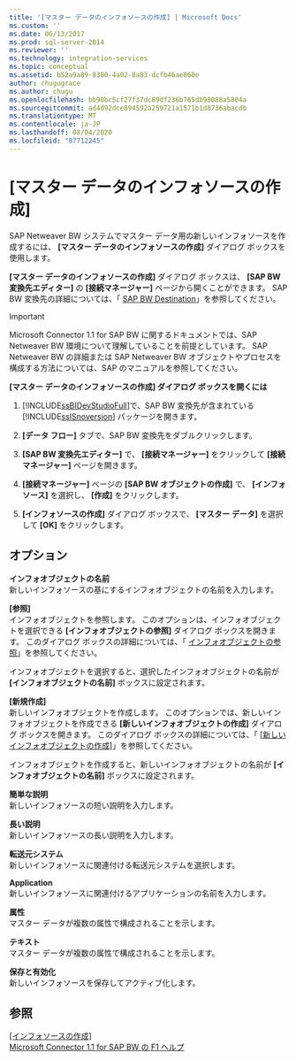 ```yaml
---
title: '[マスター データのインフォソースの作成] | Microsoft Docs'
ms.custom: ''
ms.date: 06/13/2017
ms.prod: sql-server-2014
ms.reviewer: ''
ms.technology: integration-services
ms.topic: conceptual
ms.assetid: b52a9a89-8380-4a02-8a83-dcfb46ae860e
author: chugugrace
ms.author: chugu
ms.openlocfilehash: bb90bc5cf27f37dc89df236b765db98088a5804a
ms.sourcegitcommit: ad4d92dce894592a259721a1571b1d8736abacdb
ms.translationtype: MT
ms.contentlocale: ja-JP
ms.lasthandoff: 08/04/2020
ms.locfileid: "87712245"
---
```

# <a name="create-infosource-for-master-data"></a>[マスター データのインフォソースの作成]
  SAP Netweaver BW システムでマスター データ用の新しいインフォソースを作成するには、 **[マスター データのインフォソースの作成]** ダイアログ ボックスを使用します。  
  
 **[マスター データのインフォソースの作成]** ダイアログ ボックスは、 **[SAP BW 変換先エディター]** の **[接続マネージャー]** ページから開くことができます。 SAP BW 変換先の詳細については、「 [SAP BW Destination](sap-bw-destination.md)」を参照してください。  
  
> [!IMPORTANT]  
>  Microsoft Connector 1.1 for SAP BW に関するドキュメントでは、SAP Netweaver BW 環境について理解していることを前提としています。 SAP Netweaver BW の詳細または SAP Netweaver BW オブジェクトやプロセスを構成する方法については、SAP のマニュアルを参照してください。  
  
 **[マスター データのインフォソースの作成] ダイアログ ボックスを開くには**  
  
1.  [!INCLUDE[ssBIDevStudioFull](../../includes/ssbidevstudiofull-md.md)]で、SAP BW 変換先が含まれている [!INCLUDE[ssISnoversion](../../includes/ssisnoversion-md.md)] パッケージを開きます。  
  
2.  **[データ フロー]** タブで、SAP BW 変換先をダブルクリックします。  
  
3.  **[SAP BW 変換先エディター]** で、 **[接続マネージャー]** をクリックして **[接続マネージャー]** ページを開きます。  
  
4.  **[接続マネージャー]** ページの **[SAP BW オブジェクトの作成]** で、 **[インフォソース]** を選択し、 **[作成]** をクリックします。  
  
5.  **[インフォソースの作成]** ダイアログ ボックスで、 **[マスター データ]** を選択して **[OK]** をクリックします。  
  
## <a name="options"></a>オプション  
 **インフォオブジェクトの名前**  
 新しいインフォソースの基にするインフォオブジェクトの名前を入力します。  
  
 **[参照]**  
 インフォオブジェクトを参照します。 このオプションは、インフォオブジェクトを選択できる **[インフォオブジェクトの参照]** ダイアログ ボックスを開きます。 このダイアログ ボックスの詳細については、「 [インフォオブジェクトの参照](look-up-infoobject.md)」を参照してください。  
  
 インフォオブジェクトを選択すると、選択したインフォオブジェクトの名前が **[インフォオブジェクトの名前]** ボックスに設定されます。  
  
 **[新規作成]**  
 新しいインフォオブジェクトを作成します。 このオプションでは、新しいインフォオブジェクトを作成できる **[新しいインフォオブジェクトの作成]** ダイアログ ボックスを開きます。 このダイアログ ボックスの詳細については、「 [[新しいインフォオブジェクトの作成]](create-new-infoobject.md)」を参照してください。  
  
 インフォオブジェクトを作成すると、新しいインフォオブジェクトの名前が **[インフォオブジェクトの名前]** ボックスに設定されます。  
  
 **簡単な説明**  
 新しいインフォソースの短い説明を入力します。  
  
 **長い説明**  
 新しいインフォソースの長い説明を入力します。  
  
 **転送元システム**  
 新しいインフォソースに関連付ける転送元システムを選択します。  
  
 **Application**  
 新しいインフォソースに関連付けるアプリケーションの名前を入力します。  
  
 **属性**  
 マスター データが複数の属性で構成されることを示します。  
  
 **テキスト**  
 マスター データが複数の属性で構成されることを示します。  
  
 **保存と有効化**  
 新しいインフォソースを保存してアクティブ化します。  
  
## <a name="see-also"></a>参照  
 [[インフォソースの作成]](create-infosource.md)   
 [Microsoft Connector 1.1 for SAP BW の F1 ヘルプ](../microsoft-connector-for-sap-bw-f1-help.md)  
  
  
